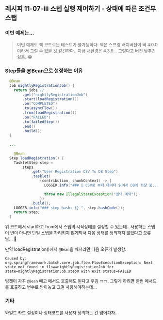 ## 레시피 11-07-iii 스텝 실행 제어하기 - 상태에 따른 조건부 스탭



### 이번 예제는...

> 이번 예제도 책 코드로는 테스트가 불가능하다. 책은 스프링 배치버전이 딱 4.0.0 이라서 그럴 수 있을 것 같긴하다.. 지금 내환경은 4.3.9... 그렇다고 버전 낮추긴 싫음..😂



### Step들을 @Bean으로 설정하는 이유

```java
  @Bean
  Job nightlyRegistrationJob() {
    return jobs //
        .get("nightlyRegistrationJob")
        .start(loadRegistration())
        .on("COMPLETED")
        .to(asyncFlow())
        .from(loadRegistration())
        .on("FAILED")
        .to(failedStep())
        .end()
        .build();
  }
  
  ...
  
    @Bean
  Step loadRegistration() {
    TaskletStep step =
        steps
            .get("User Registration CSV To DB Step")
            .tasklet(
                (contribution, chunkContext) -> {
                  LOGGER.info("### 🥲 CSV로 부터 데이터 읽어서 DB에 저장 중... 예외 발생  ###");

                  throw new IllegalStateException("임의 예외");
                })
            .build();
    LOGGER.info("### step hash: {} ", step.hashCode());
    return step;
  }
```

위 코드에서 start하고 from에서 스탭의 시작상태를 설정할 수 있는데..  사용하는 스탭이 빈이 아니면 단일 스탭을 가리키지 않게되서 다음 상태를 정의하지 않았다고 오류남... 🥲



만약 loadRegistration()에서 `@Bean`을 빼저리면 다음 오류가 발생함.

```
Caused by: org.springframework.batch.core.job.flow.FlowExecutionException: Next state not found in flow=nightlyRegistrationJob for state=nightlyRegistrationJob.step0 with exit status=FAILED
```

빙챗이 자꾸 `@Bean` 빼고 메서드 호출해도 된다고 우김 ㅠㅠ, 그렇게 하려면 한번 메서드를 호출하고 변수로 받아놓고 그걸 사용해야하는데...



### 기타

와일드 카드 설정이나 상태코드를 사용자 정의하는 건 넘어가자..
